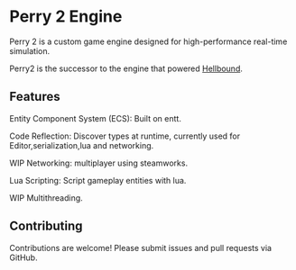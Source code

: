 # Perry 2 Engine

Perry 2 is a custom game engine designed for high-performance real-time simulation.

Perry2 is the successor to the engine that powered [Hellbound](https://buas.itch.io/hellbound).

## Features

Entity Component System (ECS): Built on entt.

Code Reflection: Discover types at runtime, currently used for Editor,serialization,lua and networking.

WIP Networking: multiplayer using steamworks.

Lua Scripting: Script gameplay entities with lua.

WIP Multithreading.

## Contributing

Contributions are welcome! Please submit issues and pull requests via GitHub.
